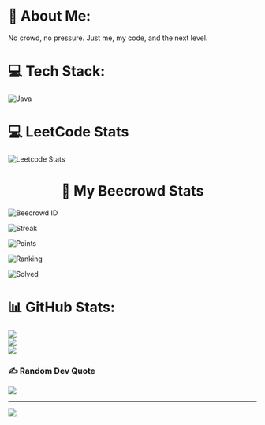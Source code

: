 # 💫 About Me:
No crowd, no pressure. Just me, my code, and the next level.<br>


# 💻 Tech Stack:
![Java](https://img.shields.io/badge/java-%23ED8B00.svg?style=for-the-badge&logo=openjdk&logoColor=white)
# 💻 LeetCode Stats
![Leetcode Stats](https://leetcard.jacoblin.cool/AlgoPilot?theme=forest)

<h1 align="center">🚀 My Beecrowd Stats</h1>

<!-- Beecrowd ID -->
![Beecrowd ID](https://img.shields.io/badge/Beecrowd_ID-1153590-blue?style=for-the-badge&logo=codeforces&logoColor=white)

<!-- Streaks -->
![Streak](https://img.shields.io/badge/Streak-🔥%207-orange?style=for-the-badge&logo=firefox-browser&logoColor=white)

<!-- Points -->
![Points](https://img.shields.io/badge/Points-1234-yellow?style=for-the-badge&logo=star&logoColor=white)

<!-- Ranking -->
![Ranking](https://img.shields.io/badge/Ranking-Top%2010%25-lightgrey?style=for-the-badge&logo=podium&logoColor=white)

<!-- Solved Problems -->
![Solved](https://img.shields.io/badge/Solved-250-green?style=for-the-badge&logo=checkmarx&logoColor=white)






# 📊 GitHub Stats:
![](https://github-readme-stats.vercel.app/api?username=Algo-Pilot&theme=dark&hide_border=false&include_all_commits=false&count_private=false)<br/>
![](https://nirzak-streak-stats.vercel.app/?user=Algo-Pilot&theme=dark&hide_border=false)<br/>
![](https://github-readme-stats.vercel.app/api/top-langs/?username=Algo-Pilot&theme=dark&hide_border=false&include_all_commits=false&count_private=false&layout=compact)

### ✍️ Random Dev Quote
![](https://quotes-github-readme.vercel.app/api?type=horizontal&theme=radical)

---
[![](https://visitcount.itsvg.in/api?id=Algo-Pilot&icon=0&color=0)](https://visitcount.itsvg.in)

<!-- Proudly created with GPRM ( https://gprm.itsvg.in ) -->
